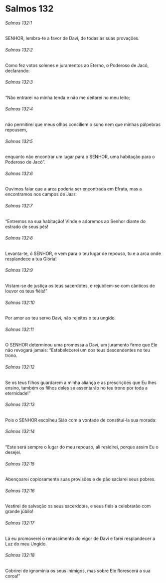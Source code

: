 # Salmos 132

###### Salmos 132:1

SENHOR, lembra-te a favor de Davi, de todas as suas provações.

###### Salmos 132:2

Como fez votos solenes e juramentos ao Eterno, o Poderoso de Jacó, declarando:

###### Salmos 132:3

“Não entrarei na minha tenda e não me deitarei no meu leito;

###### Salmos 132:4

não permitirei que meus olhos conciliem o sono nem que minhas pálpebras repousem,

###### Salmos 132:5

enquanto não encontrar um lugar para o SENHOR, uma habitação para o Poderoso de Jacó”.

###### Salmos 132:6

Ouvimos falar que a arca poderia ser encontrada em Efrata, mas a encontramos nos campos de Jaar:

###### Salmos 132:7

“Entremos na sua habitação! Vinde e adoremos ao Senhor diante do estrado de seus pés!

###### Salmos 132:8

Levanta-te, ó SENHOR, e vem para o teu lugar de repouso, tu e a arca onde resplandece a tua Glória!

###### Salmos 132:9

Vistam-se de justiça os teus sacerdotes, e rejubilem-se com cânticos de louvor os teus fiéis!”

###### Salmos 132:10

Por amor ao teu servo Davi, não rejeites o teu ungido.

###### Salmos 132:11

O SENHOR determinou uma promessa a Davi, um juramento firme que Ele não revogará jamais: “Estabelecerei um dos teus descendentes no teu trono.

###### Salmos 132:12

Se os teus filhos guardarem a minha aliança e as prescrições que Eu lhes ensino, também os filhos deles se assentarão no teu trono por toda a eternidade!”

###### Salmos 132:13

Pois o SENHOR escolheu Sião com a vontade de constituí-la sua morada:

###### Salmos 132:14

“Este será sempre o lugar do meu repouso, ali residirei, porque assim Eu o desejei.

###### Salmos 132:15

Abençoarei copiosamente suas provisões e de pão saciarei seus pobres.

###### Salmos 132:16

Vestirei de salvação os seus sacerdotes, e seus fiéis a celebrarão com grande júbilo!

###### Salmos 132:17

Lá eu promoverei o renascimento do vigor de Davi e farei resplandecer a Luz do meu Ungido.

###### Salmos 132:18

Cobrirei de ignomínia os seus inimigos, mas sobre Ele florescerá a sua coroa!”

